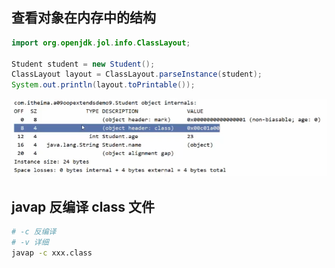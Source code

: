 ## 查看对象在内存中的结构

```java
import org.openjdk.jol.info.ClassLayout;

Student student = new Student();
ClassLayout layout = ClassLayout.parseInstance(student);
System.out.println(layout.toPrintable());
```
![Alt text](../../images/image.png)

## javap 反编译 class 文件

```bash
# -c 反编译
# -v 详细
javap -c xxx.class
```